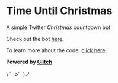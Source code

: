 Time Until Christmas
===================================

A simple Twitter *Christmas* countdown bot

Check out the bot [here](https://twitter.com/time_until_xmas).

To learn more about the code, [click here](https://medium.com/@crystalcamarao/how-to-develop-a-simple-twitter-countdown-bot-7a1757f5c2c3).


**Powered by [Glitch](https://glitch.com)**

\ ゜o゜)ノ
